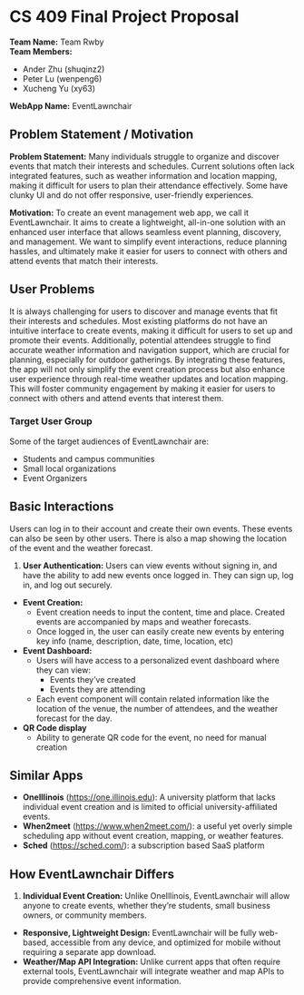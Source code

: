 # CS 409 Final Project Proposal

**Team Name:** Team Rwby  
**Team Members:** 
- Ander Zhu (shuqinz2)
- Peter Lu (wenpeng6)
- Xucheng Yu (xy63)

**WebApp Name:** EventLawnchair 

## Problem Statement / Motivation

**Problem Statement:** Many individuals struggle to organize and discover events that match their interests and schedules. Current solutions often lack integrated features, such as weather information and location mapping, making it difficult for users to plan their attendance effectively. Some have clunky UI and do not offer responsive, user-friendly experiences.

**Motivation:** To create an event management web app, we call it EventLawnchair. It aims to create a lightweight, all-in-one solution with an enhanced user interface that allows seamless event planning, discovery, and management. We want to simplify event interactions, reduce planning hassles, and ultimately make it easier for users to connect with others and attend events that match their interests.

## User Problems

It is always challenging for users to discover and manage events that fit their interests and schedules. Most existing platforms do not have an intuitive interface to create events, making it difficult for users to set up and promote their events. Additionally, potential attendees struggle to find accurate weather information and navigation support, which are crucial for planning, especially for outdoor gatherings. By integrating these features, the app will not only simplify the event creation process but also enhance user experience through real-time weather updates and location mapping. This will foster community engagement by making it easier for users to connect with others and attend events that interest them.

### Target User Group

Some of the target audiences of EventLawnchair are:

- Students and campus communities
- Small local organizations
- Event Organizers

## Basic Interactions

Users can log in to their account and create their own events. These events can also be seen by other users. There is also a map showing the location of the event and the weather forecast.

1. **User Authentication:** Users can view events without signing in, and have the ability to add new events once logged in. They can sign up, log in, and log out securely.
- **Event Creation:** 
	- Event creation needs to input the content, time and place. Created events are accompanied by maps and weather forecasts.
	- Once logged in, the user can easily create new events by entering key info (name, description, date, time, location, etc)
- **Event Dashboard:** 
	- Users will have access to a personalized event dashboard where they can view:
		- Events they’ve created
		- Events they are attending
	- Each event component will contain related information like the location of the venue, the number of attendees, and the weather forecast for the day.
- **QR Code display**
	- Ability to generate QR code for the event, no need for manual creation

## Similar Apps

- **OneIllinois** (https://one.illinois.edu): A university platform that lacks individual event creation and is limited to official university-affiliated events.
- **When2meet** (https://www.when2meet.com/): a useful yet overly simple scheduling app without event creation, mapping, or weather features.
- **Sched** (https://sched.com/): a subscription based SaaS platform

## How EventLawnchair Differs
1. **Individual Event Creation:** Unlike OneIllinois, EventLawnchair will allow anyone to create events, whether they’re students, small business owners, or community members.
- **Responsive, Lightweight Design:** EventLawnchair will be fully web-based, accessible from any device, and optimized for mobile without requiring a separate app download.
- **Weather/Map API Integration:** Unlike current apps that often require external tools, EventLawnchair will integrate weather and map APIs to provide comprehensive event information.

